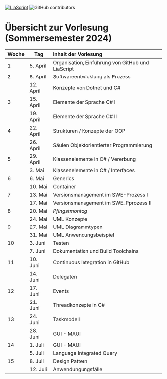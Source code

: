 [![LiaScript](https://raw.githubusercontent.com/LiaScript/LiaScript/master/badges/course.svg)](https://LiaScript.github.io/course/?URL) ![GitHub contributors](https://img.shields.io/github/contributors/TUBAF-IfI-LiaScript/VL_Softwareentwicklung)

# Übersicht zur Vorlesung (Sommersemester 2024)

| Woche | Tag       | Inhalt der Vorlesung                              |
| :---- | --------- | :------------------------------------------------ |
| 1     | 5. April  | Organisation, Einführung von GitHub und LiaScript |
| 2     | 8. April  | Softwareentwicklung als Prozess                   |
|       | 12. April | Konzepte von Dotnet und C#                        |
| 3     | 15. April | Elemente der Sprache C# I                         |
|       | 19. April | Elemente der Sprache C# II                        |
| 4     | 22. April | Strukturen / Konzepte der OOP                     |
|       | 26. April | Säulen Objektorientierter Programmierung          |
| 5     | 29. April | Klassenelemente in C#  / Vererbung                |
|       | 3. Mai    | Klassenelemente in C#  / Interfaces               |
| 6     | 6. Mai    | Generics                                          |
|       | 10. Mai   | Container                                         |
| 7     | 13. Mai   | Versionsmanagement im SWE-Prozess I               |
|       | 17. Mai   | Versionsmanagement im SWE_Pprozess II             |
| 8     | 20. Mai   | _Pfingstmontag_                                   |
|       | 24. Mai   | UML Konzepte                                      |
| 9     | 27. Mai   | UML Diagrammtypen                                 |
|       | 31. Mai   | UML Anwendungsbeispiel                            |
| 10    | 3. Juni   | Testen                                            |
|       | 7. Juni   | Dokumentation und Build Toolchains                |
| 11    | 10. Juni  | Continuous Integration in GitHub                  |
|       | 14. Juni  | Delegaten                                         |
| 12    | 17. Juni  | Events                                            |
|       | 21. Juni  | Threadkonzepte in C#                              |
| 13    | 24. Juni  | Taskmodell                                        |
|       | 28. Juni  | GUI - MAUI                                        |
| 14    | 1. Juli   | GUI - MAUI                                        |
|       | 5. Juli   | Language Integrated Query                         |
| 15    | 8. Juli   | Design Pattern                                    |
|       | 12. Juli  | Anwendungungsfälle                                |
